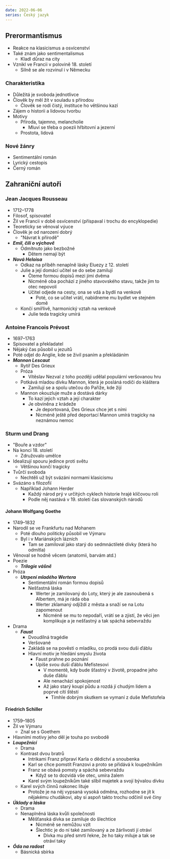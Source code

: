 ```yaml
---
date: 2022-06-06
series: Český jazyk
---
```


## Prerormantismus
- Reakce na klasicismus a osvícenství
- Také znám jako sentimentalismus
    - Kladl důraz na city
- Vznikl ve Francii v polovině 18. století
    - Silně se ale rozvinul i v Německu
### Charakteristika
- Důležitá je svoboda jednotlivce
- Člověk by měl žít v souladu s přírodou
    - Člověk se rodí čistý, instituce ho většinou kazí
- Zájem o historii a lidovou tvorbu
- Motivy
    - Příroda, tajemno, melancholie
        - Mluví se třeba o poezii hřbitovní a jezerní
    - Prostota, lidová
### Nové žánry
- Sentimentální román
- Lyrický cestopis
- Černý román

## Zahraniční autoři
### Jean Jacques Rousseau
- 1712–1778
- Filosof, spisovatel
- Žil ve Francii v době osvícenství (příspaval i trochu do encyklopedie)
- Teoreticky se věnoval výuce
- Člověk je od narození dobrý
    - "Návrat k přírodě"
- **_Emil, čili o výchově_**
    - Odmítnuto jako bezbožné
        - Dětem nemají být
- **_Nová Heloisa_**
    - Odkaz na příběh nenaplně lásky Eluezy z 12. století
    - Julie a její domácí učitel se do sebe zamilují
        - Čteme formou dopisů mezi jimi dvěma
        - Nicméně oba pochází z jiného stavovského stavu, takže jim to otec nepovolí
        - Učitel odjede na cesty, ona se vdá a bydlí na venkově
            - Poté, co se učitel vrátí, nabídneme mu bydlet ve stejném domě
    - Končí smířlivě, harmonický vztah na venkově
        - Julie teda tragicky umírá

### Antoine Francois Prévost
- 1697–1763
- Spisovatel a překladatel
- Nějaký čas působil u jezuitů
- Poté odjel do Anglie, kde se živil psaním a překládáním
- **_Mannon Lescaut_**
    - Rytíř Des Grieux
    - Próza
        - Vítěslav Nezval z toho později udělal populární veršovanou hru
    - Potkává mladou dívku Mannon, která je posláná rodiči do kláštera
        - Zamilují se a spolu utečou do Paříže, kde žijí
    - Mannon okouzluje muže a dostává dárky
        - To kazí jejich vztah a její charakter
        -  Je obviněna z krádeže
            -  Je deportovaná, Des Grieux chce jet s ními
            -  Nicméně ještě před deportací Mannon umírá tragicky na neznámou nemoc

### Sturm und Drang
- "Bouře a vzdor"
- Na konci 18. století
    - Združovalo umělce
- Idealizují spouru jedince proti světu
    - Většinou končí tragicky
- Tvůrčí svoboda
    - Nechtěli už být svázáni normami klasicismu
- Svázáno s filozofií
    - Například Johann Herder
        - Každý národ prý v určitých cyklech historie hrajé klíčovou roli
        - Podle něj nastává v 19. století čas slovanských národů

#### Johann Wolfgang Goethe
- 1749–1832
- Narodil se ve Frankfurtu nad Mohanem
    - Poté dlouho politicky působil ve Výmaru
    - Byl i v Mariánských lázních
        - Tam se zamiloval jako starý do sedmnáctileté dívky (která ho odmítla)
- Věnoval se hodně věcem (anatomii, barvám atd.)
- Poezie
    - **_Trilogie vášně_**
- Próza
    - **_Utrpení mladého Wertera_**
        - Sentimentální román formou dopisů
        - Nešťastná láska
            - Werter je zamilovaný do Loty, který je ale zasnoubená s Albertem, má je ráda oba
            - Werter zklamaný odjíždí z města a snaží se na Lotu zapomenout
                - Nicméně se mu to nepodaří, vrátí se a zjistí, že věci jen komplikuje a je nešťastný a tak spáchá sebevraždu
- Drama
    - **_Faust_**
        - Dvoudílná tragédie
        - Veršované
        - Zakládá se na pověsti o mladíku, co prodá svou duši ďáblu
        - Hlavní motiv je hledání smyslu života
            - Faust prahne po poznání
            - Upíše svou duši ďáblu Mefistesovi
                - V momentě, kdy bude šťastný v životě, propadne jeho duše ďáblu
                - Ale nenachází spokojenost
                - Až jako starý koupí půdu a rozdá jí chudým lidem a poprvé cítí štěstí
                    - Tímhle dobrým skutkem se vymaní z duše Mefistofela

#### Friedrich Schiller
- 1759–1805
- Žil ve Výmaru
    - Znal se s Goethem
- Hlavními motivy jeho děl je touha po svobodě
- **_Loupežnící_**
    - Drama
    - Kontrast dvou bratrů
        - Intrikami Franz připraví Karla o dědictví a snoubenka
        - Karl se chce pomstít Franzovi a proto se přidává k loupežníkům
        - Franz se obává pomsty a spáchá sebevraždu
            - Když se to dozvídá vše otec, umíra žalem
        - Karel svým loupežníkům také slíbil majetek a svojí bývalou dívku
    - Karel svých činnů nakonec lituje
        - Protože je na něj vypsaná vysoká odměna, rozhodne se jít k nějakému chudákovi, aby si aspoň takto trochu odčinil své činy
- **_Úklady a láska_**
    - Drama
    - Nenaplněná láska kvůli společnosti
        - Měšťanská dívka se zamiluje do šlechtice
            - Nicméně se nemůžou vzít
            - Šlechtic je do ní také zamilovaný a ze žárlivosti jí otráví
                - Dívka mu před smrtí řekne, že ho taky miluje a tak se otráví taky
- **_Óda na radost_**
    - Básnická sbírka